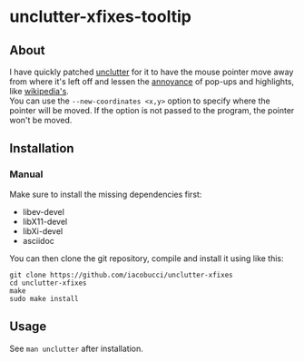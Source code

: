 # unclutter-xfixes-tooltip

## About

I have quickly patched [unclutter](https://github.com/Airblader/unclutter-xfixes) for it to have the mouse pointer move away from where it's left off and lessen the [annoyance](https://unix.stackexchange.com/questions/697055/run-a-script-when-mouse-is-idle) of pop-ups and highlights, like [wikipedia's](https://www.mediawiki.org/wiki/Reference_Tooltips).\
You can use the `--new-coordinates <x,y>` option to specify where the pointer will be moved. If the option is not passed to the program, the pointer won't be moved.

## Installation

### Manual

Make sure to install the missing dependencies first:

* libev-devel
* libX11-devel
* libXi-devel
* asciidoc 

You can then clone the git repository, compile and install it using like this:

```
git clone https://github.com/iacobucci/unclutter-xfixes
cd unclutter-xfixes
make
sudo make install
```

## Usage

See `man unclutter` after installation.
